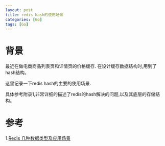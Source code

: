 ```yaml
---
layout: post
title: redis hash的使用场景
categories: [Go]
tags: [Go]
---
```


# 背景
最近在做电商商品列表页和详情页的价格缓存. 在设计缓存数据结构时,用到了hash结构。

这里记录一下redis hash的主要的使用场景.

具体参考附录1,非常详细的描述了redis的hash解决的问题,以及其底层的存储结构。

# 参考
1.[Redis 几种数据类型及应用场景](https://juejin.cn/post/6844903951502934030)